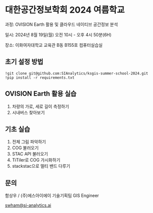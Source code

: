 # 대한공간정보학회 2024 여름학교

과정: OVISION Earth 활용 및 클라우드 네이티브 공간정보 분석

일시: 2024년 8월 19일(월) 오전 10시 - 오후 4시 50분(6H)

장소: 이화여자대학교 교육관 B동 B155호 컴퓨터실습실

## 초기 설정 방법

```
!git clone git@github.com:SIAnalytics/ksgis-summer-school-2024.git
!pip install -r requirements.txt
```

## OVISION Earth 활용 실습

1. 차량의 가로, 세로 길이 측정하기
1. 시내버스 찾아보기

## 기초 실습

1. 전체 그림 파악하기
1. COG 불러오기
1. STAC API 불러오기
1. TiTiler로 COG 가시화하기
1. stackstac으로 멀티 밴드 다루기

## 문의

함상우 / (주)에스아이에이 기술기획팀 GIS Engineer

swham@si-analytics.ai
